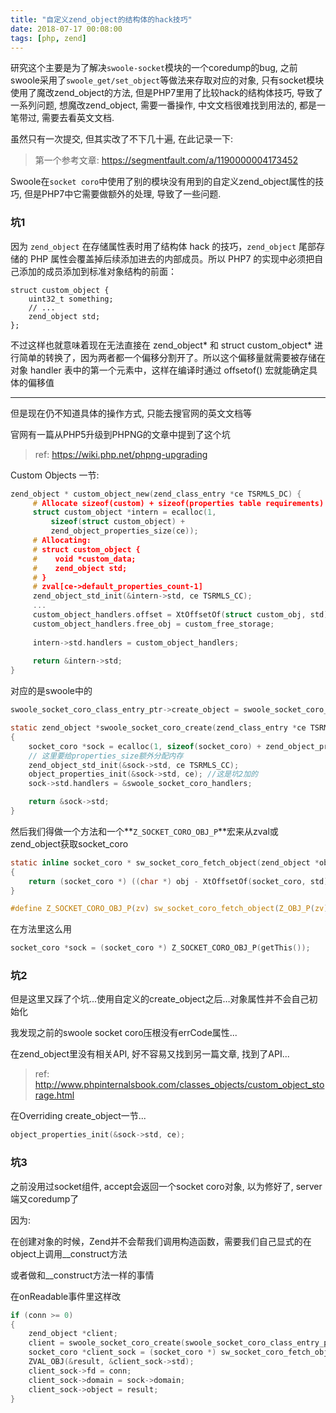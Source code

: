 ```yaml
---
title: "自定义zend_object的结构体的hack技巧"
date: 2018-07-17 00:08:00
tags: [php, zend]
---
```


研究这个主要是为了解决`swoole-socket`模块的一个coredump的bug, 之前swoole采用了`swoole_get/set_object`等做法来存取对应的对象, 只有socket模块使用了魔改zend_object的方法, 但是PHP7里用了比较hack的结构体技巧, 导致了一系列问题, 想魔改zend_object, 需要一番操作, 中文文档很难找到用法的, 都是一笔带过, 需要去看英文文档.

虽然只有一次提交, 但其实改了不下几十遍, 在此记录一下:

> 第一个参考文章: https://segmentfault.com/a/1190000004173452

Swoole在`socket coro`中使用了别的模块没有用到的自定义zend_object属性的技巧, 但是PHP7中它需要做额外的处理, 导致了一些问题.

### 坑1

因为 `zend_object` 在存储属性表时用了结构体 hack 的技巧，`zend_object` 尾部存储的 PHP 属性会覆盖掉后续添加进去的内部成员。所以 PHP7 的实现中必须把自己添加的成员添加到标准对象结构的前面：

```
struct custom_object {
    uint32_t something;
    // ...
    zend_object std;
};
```
不过这样也就意味着现在无法直接在 zend_object* 和 struct custom_object* 进行简单的转换了，因为两者都一个偏移分割开了。所以这个偏移量就需要被存储在对象 handler 表中的第一个元素中，这样在编译时通过 offsetof() 宏就能确定具体的偏移值

<!--more-->

----

但是现在仍不知道具体的操作方式, 只能去搜官网的英文文档等

官网有一篇从PHP5升级到PHPNG的文章中提到了这个坑

> ref: https://wiki.php.net/phpng-upgrading

Custom Objects 一节:

```C
zend_object * custom_object_new(zend_class_entry *ce TSRMLS_DC) {
     # Allocate sizeof(custom) + sizeof(properties table requirements)
     struct custom_object *intern = ecalloc(1, 
         sizeof(struct custom_object) + 
         zend_object_properties_size(ce));
     # Allocating:
     # struct custom_object {
     #    void *custom_data;
     #    zend_object std;
     # }
     # zval[ce->default_properties_count-1]
     zend_object_std_init(&intern->std, ce TSRMLS_CC);
     ...
     custom_object_handlers.offset = XtOffsetOf(struct custom_obj, std);
     custom_object_handlers.free_obj = custom_free_storage;
 
     intern->std.handlers = custom_object_handlers;
 
     return &intern->std;
}
```

对应的是swoole中的

```C
swoole_socket_coro_class_entry_ptr->create_object = swoole_socket_coro_create;

static zend_object *swoole_socket_coro_create(zend_class_entry *ce TSRMLS_DC)
{
    socket_coro *sock = ecalloc(1, sizeof(socket_coro) + zend_object_properties_size(ce));
    // 这里要给properties_size额外分配内存
    zend_object_std_init(&sock->std, ce TSRMLS_CC);
    object_properties_init(&sock->std, ce); //这是坑2加的
    sock->std.handlers = &swoole_socket_coro_handlers;

    return &sock->std;
}
```

然后我们得做一个方法和一个**`Z_SOCKET_CORO_OBJ_P`**宏来从zval或zend_object获取socket_coro

```C
static inline socket_coro * sw_socket_coro_fetch_object(zend_object *obj)
{
    return (socket_coro *) ((char *) obj - XtOffsetOf(socket_coro, std));
}

#define Z_SOCKET_CORO_OBJ_P(zv) sw_socket_coro_fetch_object(Z_OBJ_P(zv));
```

在方法里这么用

```C
socket_coro *sock = (socket_coro *) Z_SOCKET_CORO_OBJ_P(getThis());
```


### 坑2

但是这里又踩了个坑...使用自定义的create_object之后…对象属性并不会自己初始化

我发现之前的swoole socket coro压根没有errCode属性...

在zend_object里没有相关API, 好不容易又找到另一篇文章, 找到了API...

> ref: http://www.phpinternalsbook.com/classes_objects/custom_object_storage.html

在Overriding create_object一节...

```C
object_properties_init(&sock->std, ce);
```

### 坑3

之前没用过socket组件, accept会返回一个socket coro对象, 以为修好了, server端又coredump了

因为: 

在创建对象的时候，Zend并不会帮我们调用构造函数，需要我们自己显式的在object上调用__construct方法

或者做和__construct方法一样的事情

在onReadable事件里这样改

```C
if (conn >= 0)
{
    zend_object *client;
    client = swoole_socket_coro_create(swoole_socket_coro_class_entry_ptr);
    socket_coro *client_sock = (socket_coro *) sw_socket_coro_fetch_object(client);
    ZVAL_OBJ(&result, &client_sock->std);
    client_sock->fd = conn;
    client_sock->domain = sock->domain;
    client_sock->object = result;
}
```
